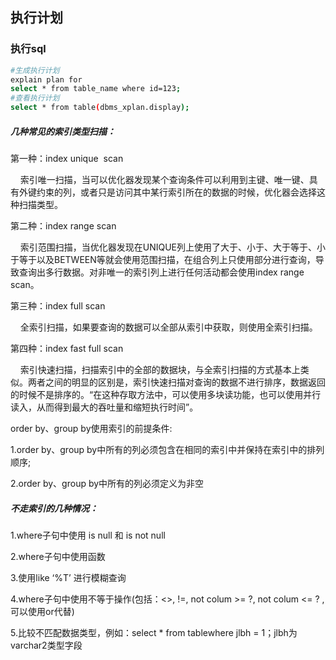 ## 执行计划


### 执行sql
```bash
#生成执行计划
explain plan for
select * from table_name where id=123;
#查看执行计划
select * from table(dbms_xplan.display);
```

##### 几种常见的索引类型扫描：

第一种：index unique  scan

    索引唯一扫描，当可以优化器发现某个查询条件可以利用到主键、唯一键、具有外键约束的列，或者只是访问其中某行索引所在的数据的时候，优化器会选择这种扫描类型。

第二种：index range scan

    索引范围扫描，当优化器发现在UNIQUE列上使用了大于、小于、大于等于、小于等于以及BETWEEN等就会使用范围扫描，在组合列上只使用部分进行查询，导致查询出多行数据。对非唯一的索引列上进行任何活动都会使用index range scan。

第三种：index full scan

    全索引扫描，如果要查询的数据可以全部从索引中获取，则使用全索引扫描。

第四种：index fast full scan

    索引快速扫描，扫描索引中的全部的数据块，与全索引扫描的方式基本上类似。两者之间的明显的区别是，索引快速扫描对查询的数据不进行排序，数据返回的时候不是排序的。“在这种存取方法中，可以使用多块读功能，也可以使用并行读入，从而得到最大的吞吐量和缩短执行时间”。

order by、group by使用索引的前提条件:

1.order by、group by中所有的列必须包含在相同的索引中并保持在索引中的排列顺序;

2.order by、group by中所有的列必须定义为非空

##### 不走索引的几种情况：

1.where子句中使用 is null 和 is not null

2.where子句中使用函数

3.使用like ‘%T’ 进行模糊查询

4.where子句中使用不等于操作(包括：<>, !=, not colum >= ?, not colum <= ? ,可以使用or代替)

5.比较不匹配数据类型，例如：select * from tablewhere jlbh = 1；jlbh为varchar2类型字段


